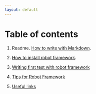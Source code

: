 ```yaml
---
layout: default
---
```


# Table of contents

1. Readme. [How to write with Markdown](/posts/how-to-write-with-a-markdown).

2. [How to install robot framework](/posts/robot-framework).

3. [Writing first test with robot framework](/posts/first-test)

4. [Tips for Robot Framework](/posts/Tips-and-Tricks)

5. [Useful links](/posts/useful-links)
